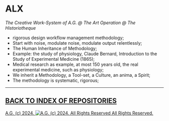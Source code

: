 # ALX
*The Creative Work-System of A.G. @ The Art Operation @ The Historiotheque*

* rigorous design workflow management methodology;
* Start with noise, modulate noise, modulate output relentlessly;
* The Human Inheritance of Methodology;
* Example: the study of physiology, Claude Bernard, Introduction to the Study of Experimental Medicine (1865);
* Medical research as example, at most 150 years old, the real experimental medicine, such as physiology;
* We inherit a Methodology, a Tool-set, a Culture, an anima, a Spirit;
* The methodology is systematic, rigorous;

- - - - - - - - -

## [BACK TO INDEX OF REPOSITORIES](https://github.com/antiface/Index)

[A.G. (c) 2024. ![A.G. (c) 2024. All Rights Reserved](https://historiotheque.files.wordpress.com/2016/11/ag_signature_official_2015_50px_cropped.jpg) All Rights Reserved.](http://alexgagnon.com)
